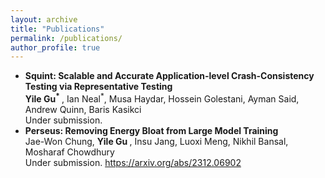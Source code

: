 ```yaml
---
layout: archive
title: "Publications"
permalink: /publications/
author_profile: true
---
```



<ul>
  <li>
  <b>Squint: Scalable and Accurate Application-level Crash-Consistency Testing via Representative Testing</b> <br>
  <b> Yile Gu<sup>*</sup> </b>, Ian Neal<sup>*</sup>, Musa Haydar, Hossein Golestani, Ayman Said, Andrew Quinn, Baris Kasikci <br>
  Under submission. <br>
  </li>

  <li>
  <b>Perseus: Removing Energy Bloat from Large Model Training</b> <br>
  Jae-Won Chung, <b> Yile Gu </b>, Insu Jang, Luoxi Meng, Nikhil Bansal, Mosharaf Chowdhury <br>
  Under submission. <a href="https://arxiv.org/abs/2312.06902">https://arxiv.org/abs/2312.06902</a> <br>
  </li>

</ul>
<!-- {% if author.googlescholar %}
  You can also find my articles on <u><a href="{{author.googlescholar}}">my Google Scholar profile</a>.</u>
{% endif %}

<!-- {% include base_path %} -->

<!-- {% for post in site.publications reversed %}
  {% include archive-single-pub.html %}
{% endfor %} -->

